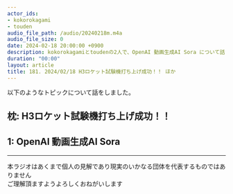 ```yaml
---
actor_ids:
- kokorokagami
- touden
audio_file_path: /audio/20240218m.m4a
audio_file_size: 0
date: 2024-02-18 20:00:00 +0900
description: kokorokagamiとtoudenの2人で、OpenAI 動画生成AI Sora について話しました。
duration: "00:00"
layout: article
title: 181. 2024/02/18 H3ロケット試験機打ち上げ成功！！ ほか
---
```


以下のようなトピックについて話をしました。

## 枕: H3ロケット試験機打ち上げ成功！！
## 1: OpenAI 動画生成AI Sora

___

本ラジオはあくまで個人の見解であり現実のいかなる団体を代表するものではありません  
ご理解頂ますようよろしくおねがいします  
